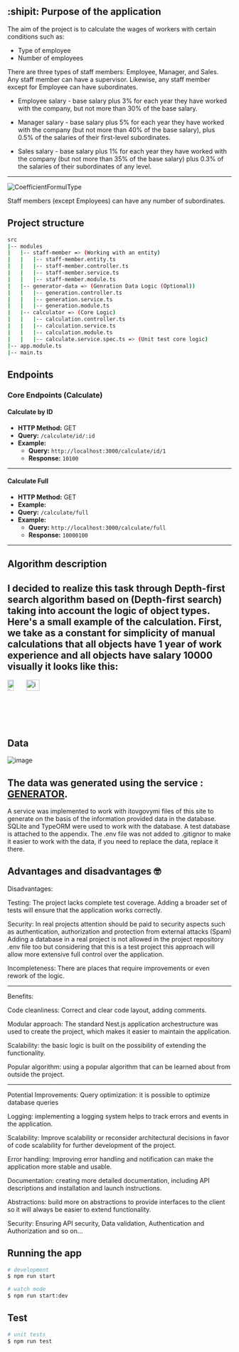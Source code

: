 ## :shipit: Purpose of the application 
The aim of the project is to calculate the wages of workers with certain conditions 
such as: 
- Type of employee
- Number of employees
  
There are three types of staff members: Employee, Manager, and Sales. Any staff member can have a supervisor. Likewise, any staff member except for Employee can have subordinates.
* Employee salary - base salary plus 3% for each year they have worked with the company, but not more than 30% of the base salary.

* Manager salary - base salary plus 5% for each year they have worked with the company (but not more than 40% of the base salary), plus 0.5% of the salaries of their first-level subordinates.

* Sales salary - base salary plus 1% for each year they have worked with the company (but not more than 35% of the base salary) plus 0.3% of the salaries of their subordinates of any level.

---
![CoefficientFormulType](https://github.com/AmateurBoy/salary--alculation/assets/90874301/774a54f0-e7e2-4eec-985a-65611bbf478e)

 Staff members (except Employees) can have any number of subordinates.

## Project structure
```bash
src
|-- modules
|   |-- staff-member => (Working with an entity)
|   |   |-- staff-member.entity.ts 
|   |   |-- staff-member.controller.ts
|   |   |-- staff-member.service.ts
|   |   |-- staff-member.module.ts
|   |-- generator-data => (Genration Data Logic (Optional))
|   |   |-- generation.controller.ts
|   |   |-- generation.service.ts
|   |   |-- generation.module.ts
|   |-- calculator => (Core Logic)
|   |  	|-- calculation.controller.ts
|   |   |-- calculation.service.ts
|   |   |-- calculation.module.ts
|   |	|-- calculate.service.spec.ts => (Unit test core logic)
|-- app.module.ts
|-- main.ts
```

## Endpoints
### Core Endpoints (Calculate)

#### Calculate by ID
- **HTTP Method:** GET
- **Query:** `/calculate/id/:id`
- **Example:**
  - **Query:** `http://localhost:3000/calculate/id/1`
  - **Response:** `10100`
---
#### Calculate Full
- **HTTP Method:** GET
- **Example:**
- **Query:** `/calculate/full`
- **Example:**
  - **Query:** `http://localhost:3000/calculate/full`  
  - **Response:** `10000100` 
---
## Algorithm description
I decided to realize this task through 
Depth-first search algorithm based on (Depth-first search) taking into account the logic of object types.
Here's a small example of the calculation.
First, we take as a constant for simplicity of manual calculations that all objects have 1 year of work experience and all objects have salary 10000 visually it looks like this:
---
<div style="overflow: hidden; width: 100px; height: 100px;">
  <img src="https://github.com/AmateurBoy/salary--alculation/assets/90874301/2b6876f4-9fc1-434f-b529-eee14f9c134f" width="38%" height="50%" alt="image">
  <img src="https://github.com/AmateurBoy/salary--alculation/assets/90874301/225887bc-9377-40ff-a999-006fa985dd3e" width="55%" height="50%" alt="image">
</div>


## Data
![image](https://github.com/AmateurBoy/salary--alculation/assets/90874301/b50fcc1d-13d8-49cd-9ba6-03b699697e16)

The data was generated using the service : [GENERATOR](https://generatedata.com/generator).
---
A service was implemented to work with itovgovymi files of this site to generate on the basis of the information provided data in the database.
SQLite and TypeORM were used to work with the database.
А test database is attached to the appendix.
The .env file was not added to .gitignor to make it easier to work with the data, if you need to replace the data, replace it there.

## Advantages and disadvantages :nerd_face:

Disadvantages:

Testing: The project lacks complete test coverage. Adding a broader set of tests will ensure that the application works correctly.

Security: In real projects attention should be paid to security aspects such as authentication, authorization and protection from external attacks (Spam) Adding a database in a real project is not allowed in the project repository .env file too but considering that this is a test project this approach will allow more extensive full control over the application.

Incompleteness: There are places that require improvements or even rework of the logic.

---

Benefits:

Code cleanliness: Correct and clear code layout, adding comments.

Modular approach: The standard Nest.js application archestructure was used to create the project, which makes it easier to maintain the application.

Scalability: the basic logic is built on the possibility of extending the functionality.

Popular algorithm: using a popular algorithm that can be learned about from outside the project.

---

Potential Improvements:
Query optimization: it is possible to optimize database queries

Logging: implementing a logging system helps to track errors and events in the application.

Scalability: Improve scalability or reconsider architectural decisions in favor of code scalability for further development of the project.

Error handling: Improving error handling and notification can make the application more stable and usable.

Documentation: creating more detailed documentation, including API descriptions and installation and launch instructions.

Abstractions: build more on abstractions to provide interfaces to the client so it will always be easier to extend functionality.

Security: Ensuring API security, Data validation, Authentication and Authorization and so on...

## Running the app

```bash
# development
$ npm run start

# watch mode
$ npm run start:dev
```

## Test

```bash
# unit tests
$ npm run test
```
